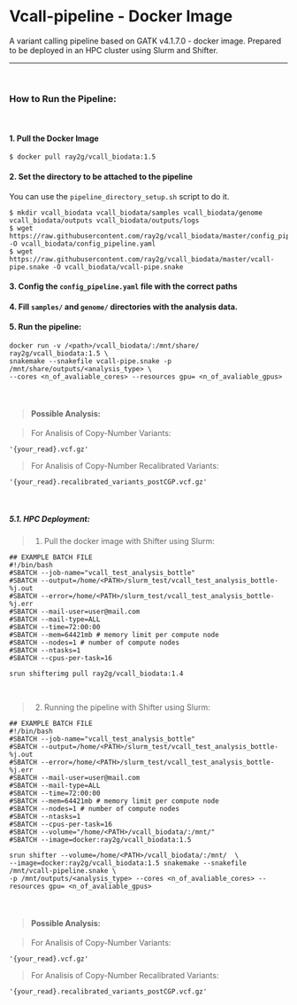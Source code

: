 # Vcall-pipeline - Docker Image
A variant calling pipeline based on GATK v4.1.7.0 - docker image.
Prepared to be deployed in an HPC cluster using Slurm and Shifter.

----

<br>


### How to Run the Pipeline:

<br>

#### 1. Pull the Docker Image
```
$ docker pull ray2g/vcall_biodata:1.5
```

#### 2. Set the directory to be attached to the pipeline 
You can use the ```pipeline_directory_setup.sh``` script to do it.

```
$ mkdir vcall_biodata vcall_biodata/samples vcall_biodata/genome vcall_biodata/outputs vcall_biodata/outputs/logs
$ wget https://raw.githubusercontent.com/ray2g/vcall_biodata/master/config_pipeline.yaml -O vcall_biodata/config_pipeline.yaml
$ wget https://raw.githubusercontent.com/ray2g/vcall_biodata/master/vcall-pipe.snake -O vcall_biodata/vcall-pipe.snake
```
#### 3. Config the ```config_pipeline.yaml``` file with the correct **paths**
#### 4. Fill ```samples/``` and ```genome/``` directories with the analysis data.
#### 5. Run the pipeline:
```
docker run -v /<path>/vcall_biodata/:/mnt/share/ ray2g/vcall_biodata:1.5 \
snakemake --snakefile vcall-pipe.snake -p /mnt/share/outputs/<analysis_type> \
--cores <n_of_avaliable_cores> --resources gpu= <n_of_avaliable_gpus>
```

<br>

> #### Possible Analysis:

> For Analisis of Copy-Number Variants:
```
'{your_read}.vcf.gz'
```

> For Analisis of Copy-Number Recalibrated Variants:
```
'{your_read}.recalibrated_variants_postCGP.vcf.gz'
```
<br>

##### 5.1. HPC Deployment:

> 1. Pull the docker image with Shifter using Slurm:
```
## EXAMPLE BATCH FILE
#!/bin/bash
#SBATCH --job-name="vcall_test_analysis_bottle"
#SBATCH --output=/home/<PATH>/slurm_test/vcall_test_analysis_bottle-%j.out
#SBATCH --error=/home/<PATH>/slurm_test/vcall_test_analysis_bottle-%j.err
#SBATCH --mail-user=user@mail.com
#SBATCH --mail-type=ALL
#SBATCH --time=72:00:00 
#SBATCH --mem=64421mb # memory limit per compute node
#SBATCH --nodes=1 # number of compute nodes
#SBATCH --ntasks=1
#SBATCH --cpus-per-task=16 

srun shifterimg pull ray2g/vcall_biodata:1.4
```

<br>

> 2. Running the pipeline with Shifter using Slurm:
```
## EXAMPLE BATCH FILE
#!/bin/bash
#SBATCH --job-name="vcall_test_analysis_bottle"
#SBATCH --output=/home/<PATH>/slurm_test/vcall_test_analysis_bottle-%j.out
#SBATCH --error=/home/<PATH>/slurm_test/vcall_test_analysis_bottle-%j.err
#SBATCH --mail-user=user@mail.com
#SBATCH --mail-type=ALL
#SBATCH --time=72:00:00 
#SBATCH --mem=64421mb # memory limit per compute node
#SBATCH --nodes=1 # number of compute nodes
#SBATCH --ntasks=1
#SBATCH --cpus-per-task=16 
#SBATCH --volume="/home/<PATH>/vcall_biodata/:/mnt/"
#SBATCH --image=docker:ray2g/vcall_biodata:1.5

srun shifter --volume=/home/<PATH>/vcall_biodata/:/mnt/  \
--image=docker:ray2g/vcall_biodata:1.5 snakemake --snakefile /mnt/vcall-pipeline.snake \
-p /mnt/outputs/<analysis_type> --cores <n_of_avaliable_cores> --resources gpu= <n_of_avaliable_gpus>
```

<br>

> #### Possible Analysis:

> For Analisis of Copy-Number Variants:
```
'{your_read}.vcf.gz'
```

> For Analisis of Copy-Number Recalibrated Variants:
```
'{your_read}.recalibrated_variants_postCGP.vcf.gz'
```
